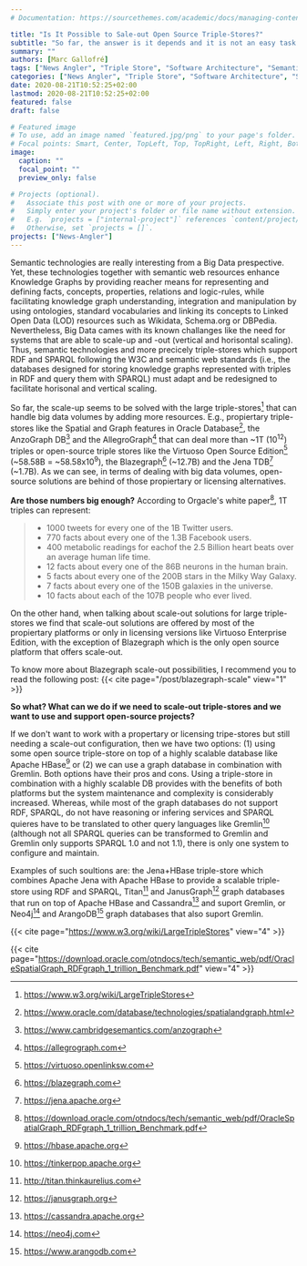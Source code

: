 ```yaml
---
# Documentation: https://sourcethemes.com/academic/docs/managing-content/

title: "Is It Possible to Sale-out Open Source Triple-Stores?"
subtitle: "So far, the answer is it depends and it is not an easy task with open source triple-stores but it is possible with some comercial triple-sotres or other technologies such as graph databases"
summary: ""
authors: [Marc Gallofré]
tags: ["News Angler", "Triple Store", "Software Architecture", "Semantic technologies"]
categories: ["News Angler", "Triple Store", "Software Architecture", "Semantic technologies"]
date: 2020-08-21T10:52:25+02:00
lastmod: 2020-08-21T10:52:25+02:00
featured: false
draft: false

# Featured image
# To use, add an image named `featured.jpg/png` to your page's folder.
# Focal points: Smart, Center, TopLeft, Top, TopRight, Left, Right, BottomLeft, Bottom, BottomRight.
image:
  caption: ""
  focal_point: ""
  preview_only: false

# Projects (optional).
#   Associate this post with one or more of your projects.
#   Simply enter your project's folder or file name without extension.
#   E.g. `projects = ["internal-project"]` references `content/project/deep-learning/index.md`.
#   Otherwise, set `projects = []`.
projects: ["News-Angler"]
---
```

Semantic technologies are really interesting from a Big Data prespective. Yet, these technologies together with semantic web resources enhance Knowledge Graphs by providing reacher means for representing and defining facts, concepts, properties, relations and logic-rules, while facilitating knowledge graph understanding, integration and manipulation by using ontologies, standard vocabularies and linking its concepts to Linked Open Data (LOD) resources such as Wikidata, Schema.org or DBPedia. Nevertheless, Big Data cames with its known challanges like the need for systems that are able to scale-up and -out (vertical and horisontal scaling). Thus, semantic technologies and more precicely triple-stores which support RDF and SPARQL following the W3C and semantic web standards (i.e., the databases designed for storing knowledge graphs represented with triples in RDF and query them with SPARQL) must adapt and be redesigned to facilitate horisonal and vertical scaling. 

So far, the scale-up seems to be solved with the large triple-stores[^fn1] that can handle big data volumes by adding more resources. E.g., propiertary triple-stores like the Spatial and Graph features in Oracle Database[^fnO], the AnzoGraph DB[^fnA] and the AllegroGraph[^fnB] that can deal more than ~1T (10<sup>12</sup>) triples or open-source triple stores like the Virtuoso Open Source Edition[^fnV] (~58.58B = ~58.58x10<sup>9</sup>), the Blazegraph[^fnBg] (~12.7B)  and the Jena TDB[^fnJ] (~1.7B). As we can see, in terms of dealing with big data volumes, open-source solutions are behind of those propiertary or licensing alternatives.

**Are those numbers big enough?** According to Orgacle's white paper[^fn2], 1T triples can represent:

>- 1000 tweets for every one of the 1B Twitter users.
>- 770 facts about every one of the 1.3B Facebook users.
>- 400 metabolic readings for eachof the 2.5 Billion heart beats over an average human life time.
>- 12 facts about every one of the 86B neurons in the human brain.
>- 5 facts about every one of the 200B stars in the Milky Way Galaxy.
>- 7 facts about every one of the 150B galaxies in the universe.
>- 10 facts about each of the 107B people who ever lived.

On the other hand, when talking about scale-out solutions for large triple-stores we find that scale-out solutions are offered by most of the propiertary platforms or only in licensing versions like Virtuoso Enterprise Edition, with the exception of Blazegraph which is the only open source platform that offers scale-out.

To know more about Blazegraph scale-out possibilities, I recommend you to read the following post:
{{< cite page="/post/blazegraph-scale" view="1" >}}

**So what? What can we do if we need to scale-out triple-stores and we want to use and support open-source projects?**

If we don't want to work with a propertary or licensing tripe-stores but still needing a scale-out configuration, then we have two options: (1) using some open source triple-store on top of a highly scalable database like Apache HBase[^fn8] or (2) we can use a graph database in combination with Gremlin. Both options have their pros and cons. Using a triple-store in combination with a highly scalable DB provides with the benefits of both platforms but the system maintenance and complexity is considerably increased. Whereas, while most of the graph databases do not support RDF, SPARQL, do not have reasoning or infering services and SPARQL quieres have to be translated to other query languages like Gremlin[^fn7] (although not all SPARQL queries can be transformed to Gremlin and Gremlin only supports SPARQL 1.0 and not 1.1), there is only one system to configure and maintain.

Examples of such soultions are: the Jena+HBase triple-store which combines Apache Jena with Apache HBase to provide a scalable triple-store using RDF and SPARQL, Titan[^fn3] and JanusGraph[^fn4] graph databases that run on top of Apache HBase and Cassandra[^fn9] and suport Gremlin, or Neo4j[^fn5] and ArangoDB[^fn6] graph databases that also suport Gremlin.


[^fn1]: https://www.w3.org/wiki/LargeTripleStores
[^fnO]: https://www.oracle.com/database/technologies/spatialandgraph.html
[^fnA]: https://www.cambridgesemantics.com/anzograph
[^fnB]: https://allegrograph.com
[^fnV]: https://virtuoso.openlinksw.com
[^fnBg]: https://blazegraph.com
[^fnJ]: https://jena.apache.org
[^fn2]: https://download.oracle.com/otndocs/tech/semantic_web/pdf/OracleSpatialGraph_RDFgraph_1_trillion_Benchmark.pdf
[^fn8]: https://hbase.apache.org
[^fn7]: https://tinkerpop.apache.org
[^fn3]: http://titan.thinkaurelius.com
[^fn4]: https://janusgraph.org
[^fn9]: https://cassandra.apache.org
[^fn5]: https://neo4j.com
[^fn6]: https://www.arangodb.com

{{< cite page="https://www.w3.org/wiki/LargeTripleStores" view="4" >}}

{{< cite page="https://download.oracle.com/otndocs/tech/semantic_web/pdf/OracleSpatialGraph_RDFgraph_1_trillion_Benchmark.pdf" view="4" >}}
